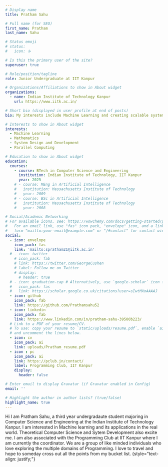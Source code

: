```yaml
---
# Display name
title: Pratham Sahu

# Full name (for SEO)
first_name: Pratham
last_name: Sahu

# Status emoji
# status:
#   icon: ☕️

# Is this the primary user of the site?
superuser: true

# Role/position/tagline
role: Junior Undergraduate at IIT Kanpur

# Organizations/Affiliations to show in About widget
organizations:
  - name: Indian Institute of Technology Kanpur
    url: https://www.iitk.ac.in/

# Short bio (displayed in user profile at end of posts)
bio: My interests include Machine Learning and creating scalable systems

# Interests to show in About widget
interests:
  - Machine Learning
  - Mathematics
  - System Design and Development
  - Parallel Computing

# Education to show in About widget
education:
  courses:
    - course: BTech in Computer Science and Engineering
      institution: Indian Institute of Technology, IIT Kanpur
      year: 2025
    # - course: MEng in Artificial Intelligence
    #   institution: Massachusetts Institute of Technology
    #   year: 2009
    # - course: BSc in Artificial Intelligence
    #   institution: Massachusetts Institute of Technology
    #   year: 2008

# Social/Academic Networking
# For available icons, see: https://wowchemy.com/docs/getting-started/page-builder/#icons
#   For an email link, use "fas" icon pack, "envelope" icon, and a link in the
#   form "mailto:your-email@example.com" or "/#contact" for contact widget.
social:
  - icon: envelope
    icon_pack: fas
    link: 'mailto:spratham21@iitk.ac.in'
  # - icon: twitter
    # icon_pack: fab
    # link: https://twitter.com/GeorgeCushen
    # label: Follow me on Twitter
    # display:
      # header: true
  # - icon: graduation-cap # Alternatively, use `google-scholar` icon from `ai` icon pack
  #   icon_pack: fas
  #   link: https://scholar.google.co.uk/citations?user=sIwtMXoAAAAJ
  - icon: github
    icon_pack: fab
    link: https://github.com/Prathamsahu52
  - icon: linkedin
    icon_pack: fab
    link: https://www.linkedin.com/in/pratham-sahu-39500b223/
  # Link to a PDF of your resume/CV.
  # To use: copy your resume to `static/uploads/resume.pdf`, enable `ai` icons in `params.yaml`,
  # and uncomment the lines below.
  - icon: cv
    icon_pack: ai
    link: uploads/Pratham_resume.pdf
  - icon : pc
    icon_pack: ai
    link: https://pclub.in/contact/
    label: Programming Club, IIT Kanpur
    display:
      header: false

# Enter email to display Gravatar (if Gravatar enabled in Config)
email: ''

# Highlight the author in author lists? (true/false)
highlight_name: true
---
```

Hi I am Pratham Sahu, a third year undergradaute student majoring in Computer Science and Engineering at the Indian Institute of Technology Kanpur. I am interested in Machine learning and its applications in the real world. Theoretical Computer Science and Sytem Development also excite me.
I am also associated with the Programming Club at IIT Kanpur where I am currently the coordinator. We are a group of like minded individuals who love exploring the multiple domains of Programming. 
I love to travel and hope to someday cross out all the points from my bucket list.
{style="text-align: justify;"}
